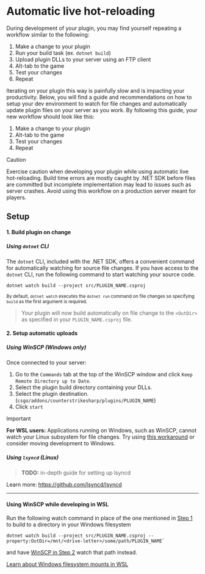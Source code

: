 # Automatic live hot-reloading

During development of your plugin, you may find yourself repeating a workflow 
similar to the following:
1. Make a change to your plugin
2. Run your build task (ex. `dotnet build`)
3. Upload plugin DLLs to your server using an FTP client
4. Alt-tab to the game
5. Test your changes
6. Repeat

Iterating on your plugin this way is painfully slow and is impacting your productivity.
Below, you will find a guide and recommendations on how to setup your dev environment
to watch for file changes and automatically update plugin files on your server as you work.
By following this guide, your new workflow should look like this:
1. Make a change to your plugin
2. Alt-tab to the game
3. Test your changes
4. Repeat

> [!CAUTION]
> Exercise caution when developing your plugin while using automatic live hot-reloading.
> Build time errors are mostly caught by .NET SDK before files are committed 
> but incomplete implementation may lead to issues such as server crashes.
> Avoid using this workflow on a production server meant for players.

## Setup

#### 1. Build plugin on change

##### Using `dotnet` CLI
The `dotnet` CLI, included with the .NET SDK, offers a convenient command for 
automatically watching for source file changes. If you have access to the `dotnet`
CLI, run the following command to start watching your source code.
```shell
dotnet watch build --project src/PLUGIN_NAME.csproj
```
<sup>By default, `dotnet watch` executes the `dotnet run` command on file changes
so specifying `build` as the first argument is required.</sup>

> Your plugin will now build automatically on file change to the `<OutDir>` as 
> specified in your `PLUGIN_NAME.csproj` file.

#### 2. Setup automatic uploads

##### Using WinSCP (Windows only)
Once connected to your server:
1. Go to the `Commands` tab at the top of the WinSCP window
and click `Keep Remote Directory up to Date`.
2. Select the plugin build directory containing your DLLs.
3. Select the plugin destination.
(`csgo/addons/counterstrikesharp/plugins/PLUGIN_NAME`)
4. Click `start`

> [!IMPORTANT]
> **For WSL users:**
> Applications running on Windows, such as WinSCP, cannot watch your Linux subsystem for file
> changes. Try using [this workaround](#using-winscp-while-developing-in-wsl) or consider
> moving development to Windows.

##### Using `lsyncd` (Linux)
> **TODO:** in-depth guide for setting up lsyncd

Learn more: https://github.com/lsyncd/lsyncd

___

#### Using WinSCP while developing in WSL
Run the following watch command in place of the one mentioned in 
[Step 1](#1-build-plugin-on-change) to build to a directory in your Windows filesystem
```shell
dotnet watch build --project src/PLUGIN_NAME.csproj --property:OutDir=/mnt/<drive-letter>/some/path/PLUGIN_NAME`
```
and have [WinSCP in Step 2](#2-setup-automatic-uploads) watch that path instead.

[Learn about Windows filesystem mounts in WSL](https://blogs.windows.com/windowsdeveloper/2016/07/22/fun-with-the-windows-subsystem-for-linux/#Working%20with%20Windows%20files:~:text=Working%20with%20Windows%20files)
